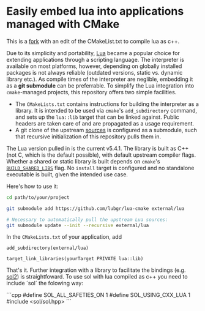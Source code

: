 # Easily embed lua into applications managed with CMake

This is a [fork](https://github.com/lubgr/lua-cmake) with an edit of the CMakeList.txt to compile lua as c++.

Due to its simplicity and portability, [Lua](https://www.lua.org) became a popular choice for
extending applications through a scripting language. The interpreter is available on most platforms,
however, depending on globally installed packages is not always reliable (outdated versions, static
vs. dynamic library etc.). As compile times of the interpreter are neglible, embedding it as a **git
submodule** can be preferrable. To simplify the Lua integration into `cmake`-managed projects, this
repository offers two simple facilities.

- The `CMakeLists.txt` contains instructions for building the interpreter as a library. It is
  intended to be used via `cmake`'s `add_subdirectory` command, and sets up the `lua::lib` target
  that can be linked against. Public headers are taken care of and are propagated as a usage
  requirement.
- A git clone of the upstream [sources](https://github.com/lua/lua) is configured as a submodule,
  such that recursive initialization of this repository pulls them in.

The Lua version pulled in is the current v5.4.1. The library is built as C++ (not C, which is the default
possible), with default upstream compiler flags. Whether a shared or static library is built depends
on `cmake`'s
[`BUILD_SHARED_LIBS`](https://cmake.org/cmake/help/latest/variable/BUILD_SHARED_LIBS.html) flag. No
`install` target is configured and no standalone executable is built, given the intended use case.

Here's how to use it:
```bash
cd path/to/your/project

git submodule add https://github.com/lubgr/lua-cmake external/lua

# Necessary to automatically pull the upstream Lua sources:
git submodule update --init --recursive external/lua
```
In the `CMakeLists.txt` of your application, add
```
add_subdirectory(external/lua)

target_link_libraries(yourTarget PRIVATE lua::lib)
```
That's it. Further integration with a library to facilitate the bindings (e.g.
[sol2](https://github.com/ThePhD/sol2)) is straightfoward. To use sol with lua compiled as c++ you need to include ´sol´ the folowing way:

´´´cpp
#define SOL_ALL_SAFETIES_ON 1
#define SOL_USING_CXX_LUA 1
#include <sol/sol.hpp>
´´´
